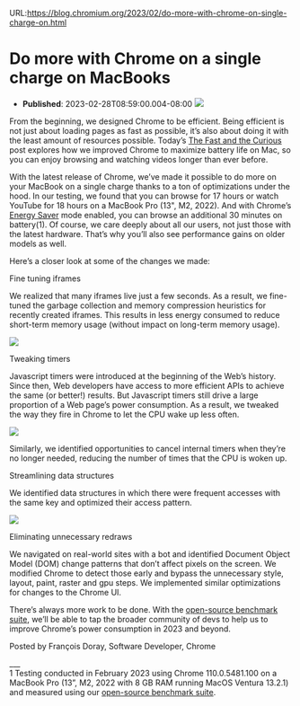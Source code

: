 URL:https://blog.chromium.org/2023/02/do-more-with-chrome-on-single-charge-on.html
# Do more with Chrome on a single charge on MacBooks
- **Published**: 2023-02-28T08:59:00.004-08:00
[![](https://blogger.googleusercontent.com/img/b/R29vZ2xl/AVvXsEi1scoAQql2pxtQ4ec-UX4DT1dNsy4v0H1rvtTboGWGaEOfMu3LwiJPK2eXS0qcEFrVTKgn2CmXMQr8oNBBCJkTHx90HJrMyJ2IzKZYBqipjIsn596-NerQyJGuFoqjV59cc4ZaWF5h9e_H6Q1W57hA6QAA_mEtKrRBVFppBm-ygv3RbKldvGxEg0XY1Q/w400-h166/Fast%20Curious%20logo.png)](https://blogger.googleusercontent.com/img/b/R29vZ2xl/AVvXsEi1scoAQql2pxtQ4ec-UX4DT1dNsy4v0H1rvtTboGWGaEOfMu3LwiJPK2eXS0qcEFrVTKgn2CmXMQr8oNBBCJkTHx90HJrMyJ2IzKZYBqipjIsn596-NerQyJGuFoqjV59cc4ZaWF5h9e_H6Q1W57hA6QAA_mEtKrRBVFppBm-ygv3RbKldvGxEg0XY1Q/s561/Fast%20Curious%20logo.png)

  

From the beginning, we designed Chrome to be efficient. Being efficient is not just about loading pages as fast as possible, it’s also about doing it with the least amount of resources possible. Today’s [The Fast and the Curious](https://blog.chromium.org/search/label/the%20fast%20and%20the%20curious) post explores how we improved Chrome to maximize battery life on Mac, so you can enjoy browsing and watching videos longer than ever before.

With the latest release of Chrome, we’ve made it possible to do more on your MacBook on a single charge thanks to a ton of optimizations under the hood. In our testing, we found that you can browse for 17 hours or watch YouTube for 18 hours on a MacBook Pro (13", M2, 2022). And with Chrome’s [Energy Saver](https://blog.google/products/chrome/new-chrome-features-to-save-battery-and-make-browsing-smoother/) mode enabled, you can browse an additional 30 minutes on battery(1). Of course, we care deeply about all our users, not just those with the latest hardware. That’s why you’ll also see performance gains on older models as well.

Here’s a closer look at some of the changes we made:

Fine tuning iframes

We realized that many iframes live just a few seconds. As a result, we fine-tuned the garbage collection and memory compression heuristics for recently created iframes. This results in less energy consumed to reduce short-term memory usage (without impact on long-term memory usage).

[![](https://blogger.googleusercontent.com/img/b/R29vZ2xl/AVvXsEiaYJDCNGWEhoYNvgzyqaeDfz_Y587deJ_xw9WJYmm6kRl3_5IXg3SkYbIwq2zknvDGltfPjY3khuodiBZWHCOJQbH3LiHM0Yk_5twgRwpGz02GRrJ8hGJ6NRULde45CkPZ1xxPZ3X0A_gtfv4GzvXFCoVk6ehL89LOGoOVykkf9drGXT9O4xkKd-Xw4g/w640-h310/Fast%20&%20Curious_Battery%20Life%20Blog%20Assets_V2_3.png)](https://blogger.googleusercontent.com/img/b/R29vZ2xl/AVvXsEiaYJDCNGWEhoYNvgzyqaeDfz_Y587deJ_xw9WJYmm6kRl3_5IXg3SkYbIwq2zknvDGltfPjY3khuodiBZWHCOJQbH3LiHM0Yk_5twgRwpGz02GRrJ8hGJ6NRULde45CkPZ1xxPZ3X0A_gtfv4GzvXFCoVk6ehL89LOGoOVykkf9drGXT9O4xkKd-Xw4g/s5771/Fast%20&%20Curious_Battery%20Life%20Blog%20Assets_V2_3.png)

Tweaking timers

Javascript timers were introduced at the beginning of the Web’s history. Since then, Web developers have access to more efficient APIs to achieve the same (or better!) results. But Javascript timers still drive a large proportion of a Web page’s power consumption. As a result, we tweaked the way they fire in Chrome to let the CPU wake up less often.

[![](https://blogger.googleusercontent.com/img/b/R29vZ2xl/AVvXsEg8wQI11UDCm3gCILBibO9P2X9652WkLbEWCxYXlQtGpYx0ATH_ScprIGbOl4QM55jfUgUrcfjla9TieV6OwLMbX1gRu82N2qHEjYV33PMxOMYaxH7xEOdNlTsOcgeXbIGvYx3tSye9GncgyGzuVdqCfEEPcHuqn0qPl5wO01a7nQ3XD3NRhFK0oDUYTQ/w640-h310/Fast%20&%20Curious_Battery%20Life%20Blog%20Assets_V2_1.png)](https://blogger.googleusercontent.com/img/b/R29vZ2xl/AVvXsEg8wQI11UDCm3gCILBibO9P2X9652WkLbEWCxYXlQtGpYx0ATH_ScprIGbOl4QM55jfUgUrcfjla9TieV6OwLMbX1gRu82N2qHEjYV33PMxOMYaxH7xEOdNlTsOcgeXbIGvYx3tSye9GncgyGzuVdqCfEEPcHuqn0qPl5wO01a7nQ3XD3NRhFK0oDUYTQ/s5771/Fast%20&%20Curious_Battery%20Life%20Blog%20Assets_V2_1.png)

Similarly, we identified opportunities to cancel internal timers when they’re no longer needed, reducing the number of times that the CPU is woken up.

Streamlining data structures

We identified data structures in which there were frequent accesses with the same key and optimized their access pattern.

[![](https://blogger.googleusercontent.com/img/b/R29vZ2xl/AVvXsEgtRHz8G4vD-oJWZBkUMKGpXiGvOi4rtC_9FL2zM_FHz-E-ACg44WJCl3IRMsaML-77kUPeGDPfrcPaVDr1zaQXhDi1gCYYlE19786pCIMjMd35inQZMTgQYZqR_QCdBPPoTA62D5z4ClJWaneDR-MwHxtUArrKNDRfz1JuhShptQU-ThQG7lZqQ93GqA/w640-h368/Fast%20&%20Curious_Battery%20Life%20Blog%20Assets_V2_2.png)](https://blogger.googleusercontent.com/img/b/R29vZ2xl/AVvXsEgtRHz8G4vD-oJWZBkUMKGpXiGvOi4rtC_9FL2zM_FHz-E-ACg44WJCl3IRMsaML-77kUPeGDPfrcPaVDr1zaQXhDi1gCYYlE19786pCIMjMd35inQZMTgQYZqR_QCdBPPoTA62D5z4ClJWaneDR-MwHxtUArrKNDRfz1JuhShptQU-ThQG7lZqQ93GqA/s5771/Fast%20&%20Curious_Battery%20Life%20Blog%20Assets_V2_2.png)

Eliminating unnecessary redraws

We navigated on real-world sites with a bot and identified Document Object Model (DOM) change patterns that don’t affect pixels on the screen. We modified Chrome to detect those early and bypass the unnecessary style, layout, paint, raster and gpu steps. We implemented similar optimizations for changes to the Chrome UI.

There’s always more work to be done. With the [open-source benchmark suite](https://source.chromium.org/chromium/chromium/src/+/main:tools/mac/power), we’ll be able to tap the broader community of devs to help us to improve Chrome’s power consumption in 2023 and beyond.

Posted by François Doray, Software Developer, Chrome

\_\_\_  
1 Testing conducted in February 2023 using Chrome 110.0.5481.100 on a MacBook Pro (13”, M2, 2022 with 8 GB RAM running MacOS Ventura 13.2.1) and measured using our [open-source benchmark suite](https://source.chromium.org/chromium/chromium/src/+/main:tools/mac/power).